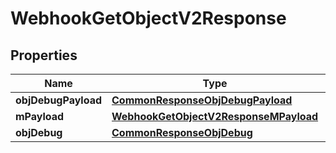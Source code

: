 
# WebhookGetObjectV2Response

## Properties
Name | Type | Description | Notes
------------ | ------------- | ------------- | -------------
**objDebugPayload** | [**CommonResponseObjDebugPayload**](CommonResponseObjDebugPayload.md) |  | 
**mPayload** | [**WebhookGetObjectV2ResponseMPayload**](WebhookGetObjectV2ResponseMPayload.md) |  | 
**objDebug** | [**CommonResponseObjDebug**](CommonResponseObjDebug.md) |  |  [optional]



